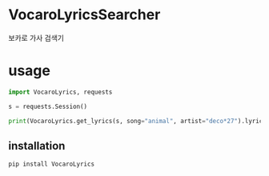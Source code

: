 # VocaroLyricsSearcher
보카로 가사 검색기

# usage
```python
import VocaroLyrics, requests

s = requests.Session()

print(VocaroLyrics.get_lyrics(s, song="animal", artist="deco*27").lyrics)
```
## installation
```shell
pip install VocaroLyrics
```
